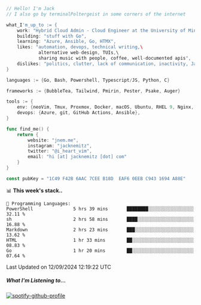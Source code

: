 ```go
// Hello! I'm Jack
// I also go by terminalPoltergeist in some corners of the internet

what_I'm_up_to := {
    work: "Hybrid Cloud Admin - Cloud Engineer at the University of Minnesota",
    building: "stuff with Go",
    learning: "Azure, Ansible, Go, HTMX",
    likes: "automation, devops, technical writing,\
            alternative web-design, TUIs,\
            sharing music with people, coffee, well-documented apis",
    dislikes: "politics, clutter, lack of communication, inactivity, Java",
}

languages := {Go, Bash, Powershell, Typescript/JS, Python, C}

frameworks := {BubbleTea, Tailwind, Pmirin, Pester, Psake, Auger}

tools := {
    env: {neoVim, Tmux, Proxmox, Docker, macOS, Ubuntu, RHEL 9, Nginx, DigitalOcean, Cloudflare},
    devops: {Azure, git, GitHub Actions, Ansible},
}

func find_me() {
    return {
        website: "jnem.me",
        instagram: "jacknemitz",
        twitter: "@i_heart_vim",
        email: "hi [at] jacknemitz [dot] com"
    }
}

const pubKey = "1C49 F42B 6AAC 7CEE B18D  EAF6 0EEB C943 1694 A88E"
```

<!--START_SECTION:waka-->
📊 **This week's stack..** 

```text
💬 Programming Languages: 
PowerShell               5 hrs 39 mins       ████████░░░░░░░░░░░░░░░░░   32.11 % 
sh                       2 hrs 58 mins       ████░░░░░░░░░░░░░░░░░░░░░   16.88 % 
Markdown                 2 hrs 23 mins       ███░░░░░░░░░░░░░░░░░░░░░░   13.62 % 
HTML                     1 hr 33 mins        ██░░░░░░░░░░░░░░░░░░░░░░░   08.83 % 
Go                       1 hr 20 mins        ██░░░░░░░░░░░░░░░░░░░░░░░   07.64 % 
```


 Last Updated on 12/09/2024 12:19:22 UTC
<!--END_SECTION:waka-->

##### What I'm Listening to...

[![spotify-github-profile](https://jnem.me/listening-item?maxAge=2592000)](https://jnem.me/listening)
